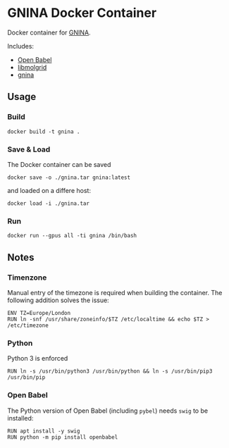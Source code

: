 # GNINA Docker Container

Docker container for [GNINA](https://github.com/gnina/gnina).

Includes:

* [Open Babel](https://github.com/openbabel/openbabel)
* [libmolgrid](https://github.com/gnina/libmolgrid)
* [gnina](https://github.com/gnina/gnina)

## Usage

### Build 

```
docker build -t gnina .
```

### Save & Load

The Docker container can be saved

```
docker save -o ./gnina.tar gnina:latest
```

and loaded on a differe host:

```
docker load -i ./gnina.tar
```

### Run

```
docker run --gpus all -ti gnina /bin/bash
```

## Notes

### Timenzone

Manual entry of the timezone is required when building the container. The following addition solves the issue:

```
ENV TZ=Europe/London
RUN ln -snf /usr/share/zoneinfo/$TZ /etc/localtime && echo $TZ > /etc/timezone
```

### Python

Python 3 is enforced

```
RUN ln -s /usr/bin/python3 /usr/bin/python && ln -s /usr/bin/pip3 /usr/bin/pip
```

### Open Babel

The Python version of Open Babel (including `pybel`) needs `swig` to be installed:

```
RUN apt install -y swig
RUN python -m pip install openbabel
```
